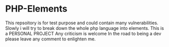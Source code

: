 # PHP-Elements
This repsoitory is for test purpose and could contain many vulnerabilities.
Slowly i will try to break down the whole php language into elements.
This is a PERSONAL PROJECT
Any criticism is welcome 
In the road to being a dev please leave any comment to enlighten me.
